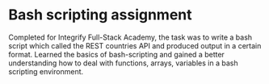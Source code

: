# Bash scripting assignment

Completed for Integrify Full-Stack Academy, the task was to write a bash script which called the REST countries API and produced output in a certain format.
Learned the basics of bash-scripting and gained a better understanding how to deal with functions, arrays, variables in a bash scripting environment.
